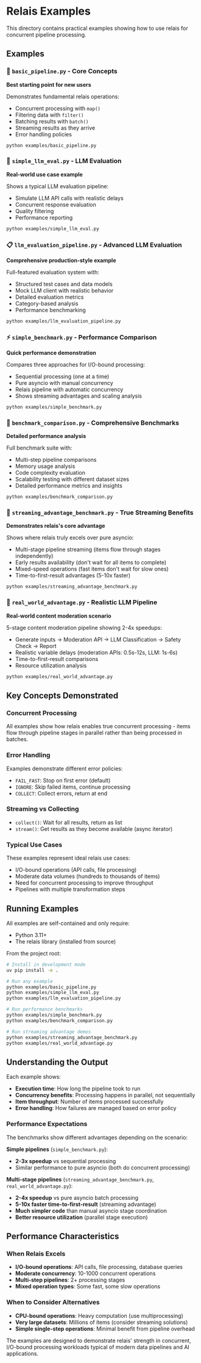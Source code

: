 # Relais Examples

This directory contains practical examples showing how to use relais for concurrent pipeline processing.

## Examples

### 🔢 `basic_pipeline.py` - Core Concepts
**Best starting point for new users**

Demonstrates fundamental relais operations:
- Concurrent processing with `map()`
- Filtering data with `filter()`
- Batching results with `batch()`
- Streaming results as they arrive
- Error handling policies

```bash
python examples/basic_pipeline.py
```

### 🤖 `simple_llm_eval.py` - LLM Evaluation
**Real-world use case example**

Shows a typical LLM evaluation pipeline:
- Simulate LLM API calls with realistic delays
- Concurrent response evaluation
- Quality filtering
- Performance reporting

```bash
python examples/simple_llm_eval.py
```

### 📋 `llm_evaluation_pipeline.py` - Advanced LLM Evaluation
**Comprehensive production-style example**

Full-featured evaluation system with:
- Structured test cases and data models
- Mock LLM client with realistic behavior
- Detailed evaluation metrics
- Category-based analysis
- Performance benchmarking

```bash
python examples/llm_evaluation_pipeline.py
```

### ⚡ `simple_benchmark.py` - Performance Comparison
**Quick performance demonstration**

Compares three approaches for I/O-bound processing:
- Sequential processing (one at a time)
- Pure asyncio with manual concurrency
- Relais pipeline with automatic concurrency
- Shows streaming advantages and scaling analysis

```bash
python examples/simple_benchmark.py
```

### 🏁 `benchmark_comparison.py` - Comprehensive Benchmarks
**Detailed performance analysis**

Full benchmark suite with:
- Multi-step pipeline comparisons
- Memory usage analysis
- Code complexity evaluation
- Scalability testing with different dataset sizes
- Detailed performance metrics and insights

```bash
python examples/benchmark_comparison.py
```

### 🌊 `streaming_advantage_benchmark.py` - True Streaming Benefits
**Demonstrates relais's core advantage**

Shows where relais truly excels over pure asyncio:
- Multi-stage pipeline streaming (items flow through stages independently)
- Early results availability (don't wait for all items to complete)
- Mixed-speed operations (fast items don't wait for slow ones)
- Time-to-first-result advantages (5-10x faster)

```bash
python examples/streaming_advantage_benchmark.py
```

### 🎯 `real_world_advantage.py` - Realistic LLM Pipeline
**Real-world content moderation scenario**

5-stage content moderation pipeline showing 2-4x speedups:
- Generate inputs → Moderation API → LLM Classification → Safety Check → Report
- Realistic variable delays (moderation APIs: 0.5s-12s, LLM: 1s-6s)
- Time-to-first-result comparisons
- Resource utilization analysis

```bash
python examples/real_world_advantage.py
```

## Key Concepts Demonstrated

### Concurrent Processing
All examples show how relais enables true concurrent processing - items flow through pipeline stages in parallel rather than being processed in batches.

### Error Handling
Examples demonstrate different error policies:
- `FAIL_FAST`: Stop on first error (default)
- `IGNORE`: Skip failed items, continue processing
- `COLLECT`: Collect errors, return at end

### Streaming vs Collecting
- `collect()`: Wait for all results, return as list
- `stream()`: Get results as they become available (async iterator)

### Typical Use Cases
These examples represent ideal relais use cases:
- I/O-bound operations (API calls, file processing)
- Moderate data volumes (hundreds to thousands of items)
- Need for concurrent processing to improve throughput
- Pipelines with multiple transformation steps

## Running Examples

All examples are self-contained and only require:
- Python 3.11+
- The relais library (installed from source)

From the project root:
```bash
# Install in development mode
uv pip install -e .

# Run any example
python examples/basic_pipeline.py
python examples/simple_llm_eval.py
python examples/llm_evaluation_pipeline.py

# Run performance benchmarks
python examples/simple_benchmark.py
python examples/benchmark_comparison.py

# Run streaming advantage demos
python examples/streaming_advantage_benchmark.py
python examples/real_world_advantage.py
```

## Understanding the Output

Each example shows:
- **Execution time**: How long the pipeline took to run
- **Concurrency benefits**: Processing happens in parallel, not sequentially
- **Item throughput**: Number of items processed successfully
- **Error handling**: How failures are managed based on error policy

### Performance Expectations

The benchmarks show different advantages depending on the scenario:

**Simple pipelines** (`simple_benchmark.py`):
- **2-3x speedup** vs sequential processing
- Similar performance to pure asyncio (both do concurrent processing)

**Multi-stage pipelines** (`streaming_advantage_benchmark.py`, `real_world_advantage.py`):
- **2-4x speedup** vs pure asyncio batch processing
- **5-10x faster time-to-first-result** (streaming advantage)
- **Much simpler code** than manual asyncio stage coordination
- **Better resource utilization** (parallel stage execution)

## Performance Characteristics

### When Relais Excels
- **I/O-bound operations**: API calls, file processing, database queries
- **Moderate concurrency**: 10-1000 concurrent operations
- **Multi-step pipelines**: 2+ processing stages
- **Mixed operation types**: Some fast, some slow operations

### When to Consider Alternatives
- **CPU-bound operations**: Heavy computation (use multiprocessing)
- **Very large datasets**: Millions of items (consider streaming solutions)
- **Simple single-step operations**: Minimal benefit from pipeline overhead

The examples are designed to demonstrate relais' strength in concurrent, I/O-bound processing workloads typical of modern data pipelines and AI applications.
